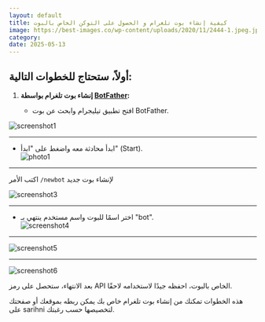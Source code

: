 ```yaml
---
layout: default
title: كيفية إنشاء بوت تلغرام و الحصول على التوكن الخاص بالبوت
image: https://best-images.co/wp-content/uploads/2020/11/2444-1.jpeg.jpg
category: 
date: 2025-05-13
---
```

## أولاً، ستحتاج للخطوات التالية:

1. **إنشاء بوت تلغرام بواسطة [BotFather](https://t.me/BotFather):**  


   - افتح تطبيق تيليجرام وابحث عن بوت BotFather.  

![screenshot1](https://www.dropbox.com/scl/fi/0tx5kcv64jk41g8xku4xi/Group-93.png?rlkey=o0b7kvf8ho8zmxshtguzcr4wj&st=y9x12ura&raw=1)

---


   - ابدأ محادثة معه واضغط على "ابدأ" (Start).  
![photo1](https://www.dropbox.com/scl/fi/49zzhrbh2s21wj1dpuqjm/Group-80-1.png?rlkey=iqkn2pb4vk9hqvu00u3q9bn70&st=9oqvk8bd&raw=1)

---
اكتب الأمر `/newbot` لإنشاء بوت جديد

![screenshot3](https://www.dropbox.com/scl/fi/gg7oknfpjy05jwf4o3knb/screenshot3.jpg?rlkey=qsybgtc7qn9fcrsrvkgiwamgo&st=xiliiq2u&raw=1)

---

   - اختر اسمًا للبوت واسم مستخدم ينتهي بـ "bot".  
![screenshot4](https://www.dropbox.com/scl/fi/31x62uvbeb2co65alsu3p/screenshot4.jpg?rlkey=emisqhj65c4u088c5mznfg2ms&st=r0af2khj&raw=1)

---

![screenshot5](https://www.dropbox.com/scl/fi/r038mdcopax7i0it3dsq3/screenshot5.jpg?rlkey=vxzdd4d6agonjx8semgy793t8&st=wk8zy93z&raw=1)

---

![screenshot6](https://www.dropbox.com/scl/fi/s9fsgtqmbnfhj8eh5mlus/screenshot6.jpg?rlkey=vpywcn7xb9x814510swo8yb3q&st=1zlz52uj&raw=1)
   
   
   بعد الانتهاء، ستحصل على رمز API الخاص بالبوت، احفظه جيدًا لاستخدامه لاحقًا.  
   
هذه الخطوات تمكنك من إنشاء بوت تلغرام خاص بك يمكن ربطه بموقعك أو صفحتك على sarihni لتخصيصها حسب رغبتك.
